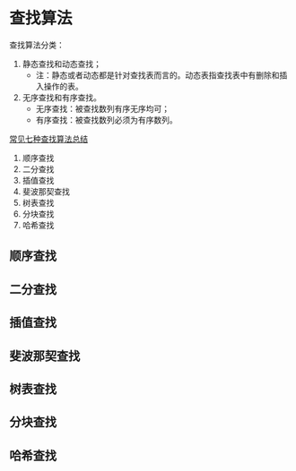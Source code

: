 # 查找算法

查找算法分类：
1. 静态查找和动态查找；
	- 注：静态或者动态都是针对查找表而言的。动态表指查找表中有删除和插入操作的表。
2. 无序查找和有序查找。
	- 无序查找：被查找数列有序无序均可；
	- 有序查找：被查找数列必须为有序数列。

[常见七种查找算法总结](https://www.cnblogs.com/maybe2030/p/4715035.html)

1. 顺序查找
2. 二分查找
3. 插值查找
4. 斐波那契查找
5. 树表查找
6. 分块查找
7. 哈希查找

## 顺序查找
## 二分查找
## 插值查找
## 斐波那契查找
## 树表查找
## 分块查找
## 哈希查找

